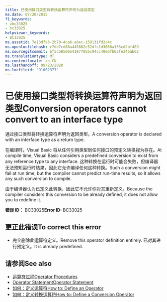 ```yaml
---
title: 已使用接口类型将转换运算符声明为返回类型
ms.date: 07/20/2015
f1_keywords:
- vbc33025
- bc33025
helpviewer_keywords:
- BC33025
ms.assetid: 7e13dfa3-2b70-4ca6-a8ec-159131fd2c4c
ms.openlocfilehash: c7de7cd86a445882c52dfc1d3086a155cd2bf489
ms.sourcegitcommit: bf5c5850654187705bc94cc40ebfb62fe346ab02
ms.translationtype: MT
ms.contentlocale: zh-CN
ms.lasthandoff: 09/23/2020
ms.locfileid: "91062377"
---
```

# <a name="conversion-operators-cannot-convert-to-an-interface-type"></a><span data-ttu-id="ac662-102">已使用接口类型将转换运算符声明为返回类型</span><span class="sxs-lookup"><span data-stu-id="ac662-102">Conversion operators cannot convert to an interface type</span></span>

<span data-ttu-id="ac662-103">通过接口类型将转换运算符声明为返回类型。</span><span class="sxs-lookup"><span data-stu-id="ac662-103">A conversion operator is declared with an interface type as a return type.</span></span>  
  
 <span data-ttu-id="ac662-104">在编译时，Visual Basic 将从任何引用类型到任何接口的预定义转换视为存在。</span><span class="sxs-lookup"><span data-stu-id="ac662-104">At compile time, Visual Basic considers a predefined conversion to exist from any reference type to any interface.</span></span> <span data-ttu-id="ac662-105">这种转换在运行时可能会失败，但编译器无法预知运行时结果，因此它允许编译任何这种转换。</span><span class="sxs-lookup"><span data-stu-id="ac662-105">Such a conversion might fail at run time, but the compiler cannot predict run-time results, so it allows any such conversion to compile.</span></span>  
  
 <span data-ttu-id="ac662-106">由于编译器认为已定义此转换，因此它不允许你对其重新定义。</span><span class="sxs-lookup"><span data-stu-id="ac662-106">Because the compiler considers this conversion to be already defined, it does not allow you to redefine it.</span></span>  
  
 <span data-ttu-id="ac662-107">**错误 ID：** BC33025</span><span class="sxs-lookup"><span data-stu-id="ac662-107">**Error ID:** BC33025</span></span>  
  
## <a name="to-correct-this-error"></a><span data-ttu-id="ac662-108">更正此错误</span><span class="sxs-lookup"><span data-stu-id="ac662-108">To correct this error</span></span>  
  
- <span data-ttu-id="ac662-109">完全删除此运算符定义。</span><span class="sxs-lookup"><span data-stu-id="ac662-109">Remove this operator definition entirely.</span></span> <span data-ttu-id="ac662-110">已对其进行预定义。</span><span class="sxs-lookup"><span data-stu-id="ac662-110">It is already predefined.</span></span>  
  
## <a name="see-also"></a><span data-ttu-id="ac662-111">请参阅</span><span class="sxs-lookup"><span data-stu-id="ac662-111">See also</span></span>

- [<span data-ttu-id="ac662-112">运算符过程</span><span class="sxs-lookup"><span data-stu-id="ac662-112">Operator Procedures</span></span>](../programming-guide/language-features/procedures/operator-procedures.md)
- [<span data-ttu-id="ac662-113">Operator Statement</span><span class="sxs-lookup"><span data-stu-id="ac662-113">Operator Statement</span></span>](../language-reference/statements/operator-statement.md)
- [<span data-ttu-id="ac662-114">如何：定义运算符</span><span class="sxs-lookup"><span data-stu-id="ac662-114">How to: Define an Operator</span></span>](../programming-guide/language-features/procedures/how-to-define-an-operator.md)
- [<span data-ttu-id="ac662-115">如何：定义转换运算符</span><span class="sxs-lookup"><span data-stu-id="ac662-115">How to: Define a Conversion Operator</span></span>](../programming-guide/language-features/procedures/how-to-define-a-conversion-operator.md)
